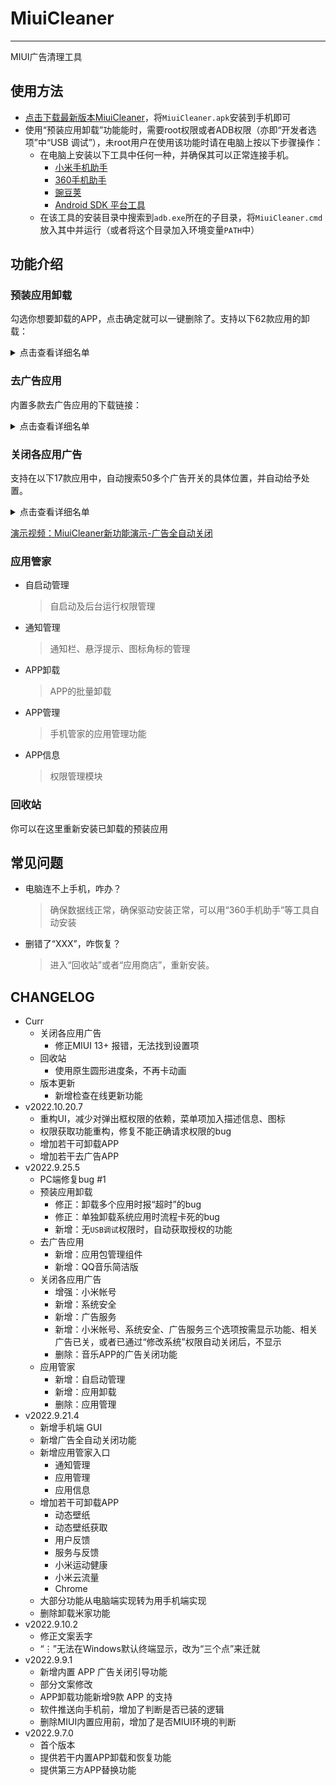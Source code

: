 # MiuiCleaner
----
MIUI广告清理工具

## 使用方法

- [点击下载最新版本MiuiCleaner](https://github.com/gucong3000/MiuiCleaner/releases/latest)，将`MiuiCleaner.apk`安装到手机即可
- 使用“预装应用卸载”功能能时，需要root权限或者ADB权限（亦即“开发者选项”中“USB 调试”），未root用户在使用该功能时请在电脑上按以下步骤操作：
	- 在电脑上安装以下工具中任何一种，并确保其可以正常连接手机。
		- [小米手机助手](http://zhushou.xiaomi.com/)
		- [360手机助手](https://sj.360.cn/)
		- [豌豆荚](https://www.wandoujia.com/)
		- [Android SDK 平台工具](https://developer.android.google.cn/studio/releases/platform-tools?hl=zh-cn)
	- 在该工具的安装目录中搜索到`adb.exe`所在的子目录，将`MiuiCleaner.cmd`放入其中并运行（或者将这个目录加入环境变量`PATH`中）

## 功能介绍
### 预装应用卸载

勾选你想要卸载的APP，点击确定就可以一键删除了。支持以下62款应用的卸载：
<details>
<summary>点击查看详细名单</summary>

- APP 外置开屏广告
	- 广告分析
	- 小米系统广告解决方案（智能服务）
- 桌面广告 APP
	- 智能助理（负一屏）
	- 信息助手（负一屏）
	- 智能出行
	- 内容中心（趣看看）
	- 百度搜索框
	- 桌面搜索框（搜索/全局搜索）
	- 桌面搜索框（Google）
- 过时的 APP
	- 悬浮球
	- 小米闻声
	- 智慧生活
- 影音类 APP
	- 音乐
	- Mi Video
	- 小米视频
	- 腾讯视频小米版
	- 爱奇艺播放器
- 天气
	- 小米天气
- 支付、电商、理财类 APP
	- 小米商城
	- 小米商城系统组件（电商助手）
	- 小米钱包
	- 米币支付
	- 小米支付
	- 小米卡包
	- 小米金融（天星金融）
	- 小米金融（天星金融）- 安全组件
	- 小米金服安全组件
	- 银联可信服务安全组件小米版
- 低使用频率 APP
	- 小米换机
	- 小米社区
	- 用户反馈
	- KLO bug反馈
	- 服务与反馈
	- 我的服务
	- 小米画报
	- 动态壁纸
	- 动态壁纸获取
	- 壁纸备份
	- 壁纸编辑器
	- 收音机（蜻蜓FM）
	- WPS Office Lite
	- 阅读（番茄免费小说）
	- 阅读（多看阅读器）
	- 小米运动健康
- 浏览器
	- 小米浏览器
	- 小米浏览器（国际版）
	- Chrome
- 内置输入法
	- 百度输入法-小米版
	- 搜狗输入法-小米版
	- 讯飞输入法-小米版
	- 小米安全键盘
- 小米游戏中心
	- 游戏中心（旧版）
	- 游戏中心
	- 游戏服务
	- 游戏中心 - pad 版
	- Joyose
- SIM 卡应用
	- 小米移动
	- 全球上网
	- 小米云流量
	- 全球上网工具插件
	- SIM卡应用
- 快应用
	- 快应用中心
	- 快应用服务框架
- 语音助手
	- 语音唤醒
	- 小爱语音(小爱同学)
	- 小爱视觉（扫一扫）
	- 小爱翻译
	- 小爱通话（AI虚拟助手）
</details>

### 去广告应用

内置多款去广告应用的下载链接：
<details>
<summary>点击查看详细名单</summary>

- [李跳跳](https://www.123pan.com/s/A6cA-edAJh)
	> 广告自动跳过工具
- [Edge](https://www.coolapk.com/apk/com.microsoft.emmx)
	> 广告可关，可与Windows的Edge互动，有网页广告屏蔽功能
- [小米浏览器](https://com-globalbrowser.cn.aptoide.com/app)
	> 国际版，广告可关，有网页广告屏蔽功能
- [讯飞输入法](https://423down.lanzouv.com/b0f24av5i)
	> Google Play版，无广告
- 软件包安装程序
	> Google版，代替MIUI的“应用包管理程序”，无广告和审查功能
- [应用包管理组件](https://zisu.lanzoum.com/iI7LGwn5xjc)
	> MIUI软件包安装程序v3.8.0，不含“纯净模式”
- [QQ音乐简洁版](https://www.coolapk.com/apk/com.tencent.qqmusiclite)
	> MIUI 音乐APP套壳的产品
- [Holi 天气](https://www.coolapk.com/apk/com.joe.holi)
	> 无广告，体较小，更漂亮，替代“小米天气”
- [ES文件浏览器](https://423down.lanzouv.com/b0f1d7s2h)
	> 修改版，去广告，代替“小米视频”和“小米音乐”
- [WPS Office Lite](https://www.32r.com/app/109976.html)
	> 国际版，无广告，替代“文档查看器”
- [知乎](https://423down.lanzouo.com/b0f2lkafe)
	> 集成“知了”，可在“知了”中关闭所有广告
- [哔哩哔哩](https://423down.lanzouv.com/b0f1gksne)
	> 集成“哔哩漫游”，可在“哔哩漫游”中关闭所有广告（需点击其版本号7次）
- [优酷视频](https://423down.lanzouv.com/b0f1avpib)
	> 修改版，去广告
- [百度贴吧](https://423down.lanzouv.com/b0f1b6q8d)
	> 修改版，去广告
- [酷安](https://423down.lanzouv.com/b0f2uzq2b)
	> 应用商店，修改版，去广告
- [AppShare](https://appshare.muge.info/)
	> 应用商店，可下载MIUI国际版中提取的APP

</details>

### 关闭各应用广告

支持在以下17款应用中，自动搜索50多个广告开关的具体位置，并自动给予处置。
<details>
<summary>点击查看详细名单</summary>

- 小米帐号
	- 关于小米帐号
		- 系统广告
			- 系统工具广告：`关闭`
- 系统安全
	- 加入“用户体验改进计划”：`关闭`
	- 自动发送诊断数据：`关闭`
	- 广告服务
		- 个性化广告推荐：`关闭`
	- 网页链接调用服务
		- 网页链接调用服务：`关闭`
- 手机管家
	- 在通知栏显示：`关闭`
	- 在线服务：`关闭`
	- 隐私设置
		- 仅在WLAN下推荐：`打开`
		- 个性化推荐：`关闭`
- 应用管理
	- 资源推荐：`关闭`
- 垃圾清理
	- 扫描内存：`关闭`
	- 推荐内容：`关闭`
	- 仅在WLAN下推荐：`打开`
- 应用商店
	- 通知设置
		- 新手帮助：`关闭`
		- 应用更新通知：`关闭`
		- 点赞消息：`关闭`
		- 评论消息：`关闭`
	- 通知栏快捷入口：`关闭`
	- 隐私设置
		- 个性化服务
			- 个性化服务：`关闭`
	- 功能设置
		- 显示福利活动：`关闭`
- 下载管理
	- 信息流设置
		- 仅在WLAN下加载：`打开`
		- 资源推荐：`关闭`
		- 热榜推荐：`关闭`
- 日历
	- 功能设置
		- 显示天气服务：`关闭`
	- 用户体验计划
		- 内容推广：`关闭`
- 时钟
	- 更多闹钟设置
		- 显示生活早报：`关闭`
- 小米社区
	- 隐私管理
		- 详情页相似推荐：`关闭`
		- 个性化广告：`关闭`
		- 信息流推荐：`关闭`
	- 关闭私信消息提醒：`打开`
- 小米天气
	- 用户体验计划
		- 天气视频卡片：`关闭`
		- 内容推广：`关闭`
- 小米视频
	- 隐私设置
		- 个性化内容推荐：`关闭`
		- 个性化广告推荐：`关闭`
	- 消息与推送
		- 未读消息提醒：`关闭`
		- 接收小米推送：`关闭`
	- 其他
		- 在线服务：`关闭`
- 音乐
	- 在线内容服务：`关闭`
- 小爱语音
	- 隐私管理
		- 隐私设置
			- 加入用户体验改进计划：`关闭`
			- 小爱技巧推送服务：`关闭`
			- 个性化推荐：`关闭`
			- 个性化广告推荐：`关闭`
- 搜索
	- 搜索快捷方式
		- 桌面搜索框：`关闭`
	- 首页展示模块
		- 热搜榜单
			- 热搜榜s：`关闭`
		- 搜索提示词：`关闭`
	- 搜索项
		- 搜索精选：`关闭`
	- 网站广告过滤：`打开`
- 浏览器
	- 主页设置
		- 简洁版：`打开`
		- 宫格位推送：`关闭`
	- 隐私防护
		- 广告过滤
			- 广告过滤：`打开`
	- 消息通知管理
		- 接收消息通知：`关闭`
- 小米浏览器
	- 首页设置
		- 简洁版：`打开`
	- 隐私保护
		- 广告过滤
			- 广告过滤：`打开`
	- 高级
		- 浏览器广告：`关闭`
	- 通知栏快捷入口：`关闭`
	- Facebook快捷通知：`关闭`

</details>

[演示视频：MiuiCleaner新功能演示-广告全自动关闭](https://www.zhihu.com/zvideo/1555993019102552064)
### 应用管家

- 自启动管理
	> 自启动及后台运行权限管理
- 通知管理
	> 通知栏、悬浮提示、图标角标的管理
- APP卸载
	> APP的批量卸载
- APP管理
	> 手机管家的应用管理功能
- APP信息
	> 权限管理模块

### 回收站

你可以在这里重新安装已卸载的预装应用

## 常见问题
- 电脑连不上手机，咋办？
	> 确保数据线正常，确保驱动安装正常，可以用“360手机助手”等工具自动安装
- 删错了“XXX”，咋恢复？
	> 进入“回收站”或者“应用商店”，重新安装。

## CHANGELOG
- Curr
	- 关闭各应用广告
		- 修正MIUI 13+ 报错，无法找到设置项
	- 回收站
		- 使用原生圆形进度条，不再卡动画
	- 版本更新
		- 新增检查在线更新功能
- v2022.10.20.7
	- 重构UI，减少对弹出框权限的依赖，菜单项加入描述信息、图标
	- 权限获取功能重构，修复不能正确请求权限的bug
	- 增加若干可卸载APP
	- 增加若干去广告APP
- v2022.9.25.5
	- PC端修复bug #1
	- 预装应用卸载
		- 修正：卸载多个应用时报“超时”的bug
		- 修正：单独卸载系统应用时流程卡死的bug
		- 新增：无`USB调试`权限时，自动获取授权的功能
	- 去广告应用
		- 新增：应用包管理组件
		- 新增：QQ音乐简洁版
	- 关闭各应用广告
		- 增强：小米帐号
		- 新增：系统安全
		- 新增：广告服务
		- 新增：小米帐号、系统安全、广告服务三个选项按需显示功能、相关广告已关，或者已通过“修改系统”权限自动关闭后，不显示
		- 删除：音乐APP的广告关闭功能
	- 应用管家
		- 新增：自启动管理
		- 新增：应用卸载
		- 删除：应用管理
- v2022.9.21.4
	- 新增手机端 GUI
	- 新增广告全自动关闭功能
	- 新增应用管家入口
		- 通知管理
		- 应用管理
		- 应用信息
	- 增加若干可卸载APP
		- 动态壁纸
		- 动态壁纸获取
		- 用户反馈
		- 服务与反馈
		- 小米运动健康
		- 小米云流量
		- Chrome
	- 大部分功能从电脑端实现转为用手机端实现
	- 删除卸载米家功能
- v2022.9.10.2
	- 修正文案丢字
	- “⋮”无法在Windows默认终端显示，改为“三个点”来迁就
- v2022.9.9.1
	- 新增内置 APP 广告关闭引导功能
	- 部分文案修改
	- APP卸载功能新增9款 APP 的支持
	- 软件推送向手机前，增加了判断是否已装的逻辑
	- 删除MIUI内置应用前，增加了是否MIUI环境的判断
- v2022.9.7.0
	- 首个版本
	- 提供若干内置APP卸载和恢复功能
	- 提供第三方APP替换功能
